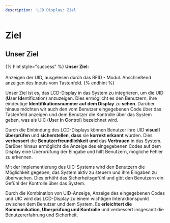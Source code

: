 ```yaml
---
description: 'LCD Display: Ziel'
---
```


# Ziel

## Unser Ziel

{% hint style="success" %}
**Unser Ziel:**\
\
Anzeigen der UID, ausgelesen durch das RFID - Modul. Anschließend anzeigen des Inputs vom Tastenfeld.
{% endhint %}

Unser Ziel ist es, das LCD-Display in das System zu integrieren, um die UID (**U**ser **Id**entification) anzuzeigen. Dies ermöglicht es den Benutzern, ihre eindeutige **Identifikationsnummer auf dem Display** zu **sehen**. Darüber hinaus möchten wir auch den vom Benutzer eingegebenen Code über das Tastenfeld anzeigen und dem Benutzer die Kontrolle über das System geben, was als UIC (**U**ser **i**n **C**ontrol) bezeichnet wird.

Durch die Einbindung des LCD-Displays können Benutzer ihre UID **visuell überprüfen** und **sicherstellen**, **dass** sie **korrekt erkannt** wurden. Dies **verbessert** die **Benutzerfreundlichkeit** **und** das **Vertrauen** in das System. Darüber hinaus ermöglicht die Anzeige des eingegebenen Codes auf dem Display eine Überprüfung der Eingabe und hilft Benutzern, mögliche Fehler zu erkennen.

Mit der Implementierung des UIC-Systems wird den Benutzern die Möglichkeit gegeben, das System aktiv zu steuern und ihre Eingaben zu überwachen. Dies erhöht das Sicherheitsgefühl und gibt den Benutzern ein Gefühl der Kontrolle über das System.

Durch die Kombination von UID-Anzeige, Anzeige des eingegebenen Codes und UIC wird das LCD-Display zu einem wichtigen Interaktionspunkt zwischen dem Benutzer und dem System. Es **erleichtert die Kommunikation, Überprüfung und Kontrolle** und verbessert insgesamt die Benutzererfahrung und Sicherheit.
